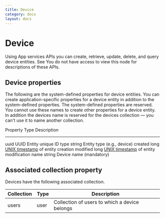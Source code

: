 ```yaml
---
title: Device
category: docs
layout: docs
---
```


Device
======

Using App services APIs you can create, retrieve, update, delete, and
query device entities. See You do not have access to view this node for
descriptions of these APIs.

Device properties
-----------------

The following are the system-defined properties for device entities. You
can create application-specific properties for a device entity in
addition to the system-defined properties. The system-defined properties
are reserved. You cannot use these names to create other properties for
a device entity. In addition the devices name is reserved for the
devices collection — you can't use it to name another collection.

  Property   Type     Description
  ---------- -------- ---------------------------------------------------------------------------------
  uuid       UUID     Entity unique ID
  type       string   Entity type (e.g., device)
  created    long     [UNIX timestamp](http://en.wikipedia.org/wiki/Unix_time) of entity creation
  modified   long     [UNIX timestamp](http://en.wikipedia.org/wiki/Unix_time) of entity modification
  name       string   Device name (mandatory)

Associated collection property
------------------------------

Devices have the following associated collection.

  Collection  | Type   | Description
  ------------ |------ | -----------------------------------------------
  users        |user  | Collection of users to which a device belongs
